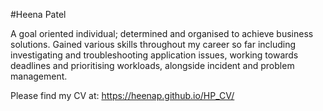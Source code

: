 #Heena Patel

A goal oriented individual; determined and organised to achieve business solutions. Gained various skills throughout my career so far including investigating and troubleshooting application issues, working towards deadlines and prioritising workloads, alongside incident and problem management.

Please find my CV at: https://heenap.github.io/HP_CV/